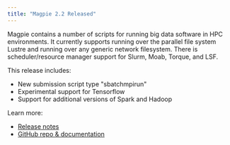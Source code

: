 ```yaml
---
title: "Magpie 2.2 Released"
---
```


Magpie contains a number of scripts for running big data software in HPC environments. It currently supports running over the parallel file system Lustre and running over any generic network filesystem. There is scheduler/resource manager support for Slurm, Moab, Torque, and LSF.

This release includes:
- New submission script type "sbatchmpirun"
- Experimental support for Tensorflow
- Support for additional versions of Spark and Hadoop

Learn more:
- [Release notes](https://github.com/LLNL/magpie/releases/tag/2.2)
- [GitHub repo & documentation](https://github.com/LLNL/magpie)
